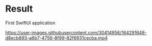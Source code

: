 <h1> Result </h1>

First SwiftUI application

https://user-images.githubusercontent.com/30414956/164291648-d8ecb893-a6b7-4756-8f99-82f6931cecba.mp4



